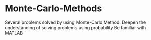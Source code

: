 # Monte-Carlo-Methods
Several problems solved by using Monte-Carlo Method.
Deepen the understanding of solving problems using probability
Be familiar with MATLAB
